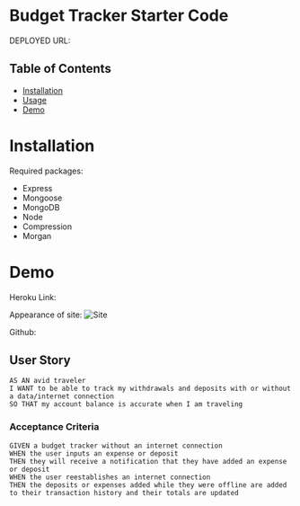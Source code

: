 # Budget Tracker Starter Code
DEPLOYED URL:

## Table of Contents
- [Installation](#Installation)
- [Usage](#Usage)
- [Demo](#Demo)

# Installation 

Required packages:
- Express
- Mongoose
- MongoDB
- Node
- Compression
- Morgan

# Demo
Heroku Link: 

Appearance of site:
![Site]()

Github:

## User Story

```text
AS AN avid traveler
I WANT to be able to track my withdrawals and deposits with or without a data/internet connection
SO THAT my account balance is accurate when I am traveling 
```

### Acceptance Criteria

```text
GIVEN a budget tracker without an internet connection
WHEN the user inputs an expense or deposit
THEN they will receive a notification that they have added an expense or deposit
WHEN the user reestablishes an internet connection
THEN the deposits or expenses added while they were offline are added to their transaction history and their totals are updated